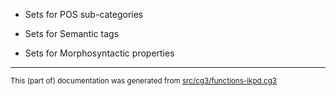 

* Sets for POS sub-categories

* Sets for Semantic tags

* Sets for Morphosyntactic properties

* * *
<small>This (part of) documentation was generated from [src/cg3/functions-ikpd.cg3](https://github.com/giellalt/lang-kpv/blob/main/src/cg3/functions-ikpd.cg3)</small>